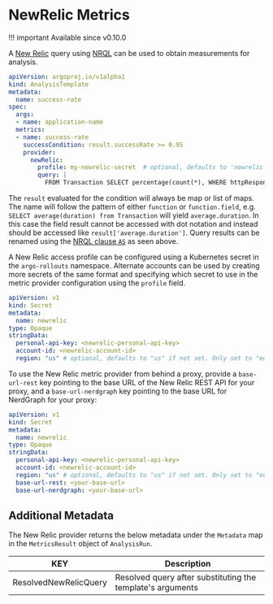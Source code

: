 # NewRelic Metrics

!!! important
    Available since v0.10.0

A [New Relic](https://newrelic.com/) query using [NRQL](https://docs.newrelic.com/docs/query-your-data/nrql-new-relic-query-language/get-started/introduction-nrql-new-relics-query-language) can be used to obtain measurements for analysis.

```yaml
apiVersion: argoproj.io/v1alpha1
kind: AnalysisTemplate
metadata:
  name: success-rate
spec:
  args:
  - name: application-name
  metrics:
  - name: success-rate
    successCondition: result.successRate >= 0.95
    provider:
      newRelic:
        profile: my-newrelic-secret  # optional, defaults to 'newrelic'
        query: |
          FROM Transaction SELECT percentage(count(*), WHERE httpResponseCode != 500) as successRate where appName = '{{ args.application-name }}'
```

The `result` evaluated for the condition will always be map or list of maps. The name will follow the pattern of either `function` or `function.field`, e.g. `SELECT average(duration) from Transaction` will yield `average.duration`. In this case the field result cannot be accessed with dot notation and instead should be accessed like `result['average.duration']`. Query results can be renamed using the [NRQL clause `AS`](https://docs.newrelic.com/docs/query-your-data/nrql-new-relic-query-language/get-started/nrql-syntax-clauses-functions#sel-as) as seen above.

A New Relic access profile can be configured using a Kubernetes secret in the `argo-rollouts` namespace. Alternate accounts can be used by creating more secrets of the same format and specifying which secret to use in the metric provider configuration using the `profile` field.

```yaml
apiVersion: v1
kind: Secret
metadata:
  name: newrelic
type: Opaque
stringData:
  personal-api-key: <newrelic-personal-api-key>
  account-id: <newrelic-account-id>
  region: "us" # optional, defaults to "us" if not set. Only set to "eu" if you use EU New Relic
```

To use the New Relic metric provider from behind a proxy, provide a `base-url-rest` key pointing to the base URL of the New Relic REST API for your proxy, and a `base-url-nerdgraph` key pointing to the base URL for NerdGraph for your proxy:

```yaml
apiVersion: v1
kind: Secret
metadata:
  name: newrelic
type: Opaque
stringData:
  personal-api-key: <newrelic-personal-api-key>
  account-id: <newrelic-account-id>
  region: "us" # optional, defaults to "us" if not set. Only set to "eu" if you use EU New Relic
  base-url-rest: <your-base-url>
  base-url-nerdgraph: <your-base-url>
```

## Additional Metadata

The New Relic provider returns the below metadata under the `Metadata` map in the `MetricsResult` object of `AnalysisRun`.

| KEY                   | Description |
|-----------------------|-------------|
| ResolvedNewRelicQuery | Resolved query after substituting the template's arguments |
